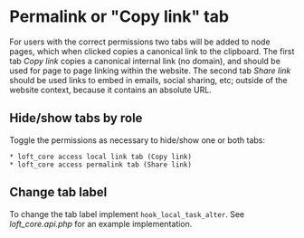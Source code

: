 <!--
id: permalink
tags: ''
-->

# Permalink or "Copy link" tab

For users with the correct permissions two tabs will be added to node pages, which when clicked copies a canonical link to the clipboard.  The first tab _Copy link_ copies a canonical internal link (no domain), and should be used for page to page linking within the website.  The second tab _Share link_ should be used links to embed in emails, social sharing, etc; outside of the website context, because it contains an absolute URL.

## Hide/show tabs by role

Toggle the permissions as necessary to hide/show one or both tabs:
    
    * loft_core access local link tab (Copy link)
    * loft_core access permalink tab (Share link)

## Change tab label

To change the tab label implement `hook_local_task_alter`.  See _loft_core.api.php_ for an example implementation.
